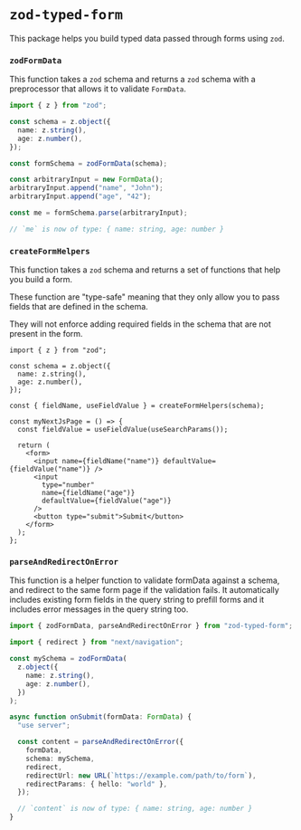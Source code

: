 # `zod-typed-form`

This package helps you build typed data passed through forms using `zod`.

### `zodFormData`

This function takes a `zod` schema and returns a `zod` schema with a preprocessor that allows it to validate `FormData`.

```typescript
import { z } from "zod";

const schema = z.object({
  name: z.string(),
  age: z.number(),
});

const formSchema = zodFormData(schema);

const arbitraryInput = new FormData();
arbitraryInput.append("name", "John");
arbitraryInput.append("age", "42");

const me = formSchema.parse(arbitraryInput);

// `me` is now of type: { name: string, age: number }
```

### `createFormHelpers`

This function takes a `zod` schema and returns a set of functions that help you build a form.

These function are "type-safe" meaning that they only allow you to pass fields that are defined in the schema.

They will not enforce adding required fields in the schema that are not present in the form.

```tsx
import { z } from "zod";

const schema = z.object({
  name: z.string(),
  age: z.number(),
});

const { fieldName, useFieldValue } = createFormHelpers(schema);

const myNextJsPage = () => {
  const fieldValue = useFieldValue(useSearchParams());

  return (
    <form>
      <input name={fieldName("name")} defaultValue={fieldValue("name")} />
      <input
        type="number"
        name={fieldName("age")}
        defaultValue={fieldValue("age")}
      />
      <button type="submit">Submit</button>
    </form>
  );
};
```

### `parseAndRedirectOnError`

This function is a helper function to validate formData against a schema, and redirect to the same form page if the validation fails. It automatically includes existing form fields in the query string to prefill forms and it includes error messages in the query string too.

```ts
import { zodFormData, parseAndRedirectOnError } from "zod-typed-form";

import { redirect } from "next/navigation";

const mySchema = zodFormData(
  z.object({
    name: z.string(),
    age: z.number(),
  })
);

async function onSubmit(formData: FormData) {
  "use server";

  const content = parseAndRedirectOnError({
    formData,
    schema: mySchema,
    redirect,
    redirectUrl: new URL(`https://example.com/path/to/form`),
    redirectParams: { hello: "world" },
  });

  // `content` is now of type: { name: string, age: number }
}
```
